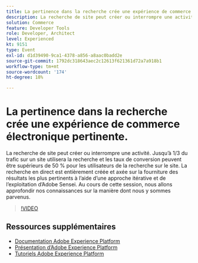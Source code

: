 ```yaml
---
title: La pertinence dans la recherche crée une expérience de commerce électronique pertinente.
description: La recherche de site peut créer ou interrompre une activité. Jusqu’à 1/3 du trafic sur un site utilisera la recherche et les taux de conversion peuvent être supérieurs de 50 % pour les utilisateurs de la recherche sur le site. La recherche en direct est entièrement créée et axée sur la fourniture des résultats les plus pertinents à l’aide d’une approche itérative et de l’exploitation d’Adobe Sensei. Au cours de cette session, nous allons approfondir nos connaissances sur la manière dont nous y sommes parvenus.
solution: Commerce
feature: Developer Tools
role: Developer, Architect
level: Experienced
kt: 9151
type: Event
exl-id: d1d39490-9ca1-4378-a856-a8aac0badd2e
source-git-commit: 1792dc318643aec2c12613f621361d72a7a918b1
workflow-type: tm+mt
source-wordcount: '174'
ht-degree: 18%

---
```


# La pertinence dans la recherche crée une expérience de commerce électronique pertinente.

La recherche de site peut créer ou interrompre une activité. Jusqu’à 1/3 du trafic sur un site utilisera la recherche et les taux de conversion peuvent être supérieurs de 50 % pour les utilisateurs de la recherche sur le site. La recherche en direct est entièrement créée et axée sur la fourniture des résultats les plus pertinents à l’aide d’une approche itérative et de l’exploitation d’Adobe Sensei. Au cours de cette session, nous allons approfondir nos connaissances sur la manière dont nous y sommes parvenus.

>[!VIDEO](https://video.tv.adobe.com/v/337579/?quality=12&learn=on&hidetitle=true)

## Ressources supplémentaires

- [Documentation Adobe Experience Platform](https://experienceleague.adobe.com/docs/experience-platform.html?lang=fr)
- [Présentation d’Adobe Experience Platform](https://experienceleague.adobe.com/docs/experience-platform/landing/home.html?lang=fr)
- [Tutoriels Adobe Experience Platform](https://experienceleague.adobe.com/docs/platform-learn/tutorials/overview.html?lang=fr)
